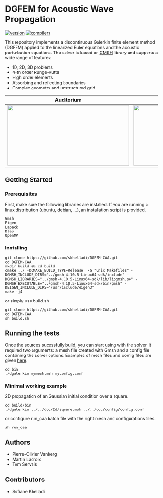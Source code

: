 # DGFEM for Acoustic Wave Propagation 

[![version](https://img.shields.io/badge/version-1.3.1-red)](https://github.com/skhelladi/DGFEM-CAA/releases/tag/v1.3.1) 
[![compilers](https://img.shields.io/badge/c++-14%20|%2017%20|%2020-27ae60.svg)](https://github.com/skhelladi/DGFEM-CAA/releases/tag/v1.3.1) 

This repository implements a discontinuous Galerkin finite element method (DGFEM) applied to the linearized Euler equations and the acoustic perturbation equations. The solver is based on [GMSH](http://gmsh.info/) library and supports a wide range of features:

- 1D, 2D, 3D problems
- 4-th order Runge-Kutta
- High order elements
- Absorbing and reflecting boundaries
- Complex geometry and unstructured grid

| Auditorium     | Isosurfaces     | Bulk|
| ------------- |:-------------:| :-------------:| 
| <img src="https://gitlab.ensam.eu/khelladi/DGFEM-Acoustic/-/raw/b1026a1c6b9d312d02f6f70e776ed98e054ef00a/assets/auditorium_source2_2.png" width="400" height="200" />    | <img src="https://gitlab.ensam.eu/khelladi/DGFEM-Acoustic/-/raw/b1026a1c6b9d312d02f6f70e776ed98e054ef00a/assets/auditorium_source_iso1.png" width="400" height="200" />  | <img src="https://gitlab.ensam.eu/khelladi/DGFEM-Acoustic/-/raw/b1026a1c6b9d312d02f6f70e776ed98e054ef00a/assets/auditorium_source_bulk1.png" width="400" height="200" /> |


## Getting Started
 	
### Prerequisites

First, make sure the following libraries are installed. If you are running a linux distribution (ubuntu, debian, ...), an installation [script](https://github.com/skhelladi/DGFEM-CAA/edit/development//build.sh) is provided. 

```
Gmsh
Eigen
Lapack
Blas
OpenMP
```

### Installing

```
git clone https://github.com/skhelladi/DGFEM-CAA.git
cd DGFEM-CAA
mkdir build && cd build
cmake ../ -DCMAKE_BUILD_TYPE=Release  -G "Unix Makefiles" -DGMSH_INCLUDE_DIRS="../gmsh-4.10.5-Linux64-sdk/include" -DGMSH_LIBRARIES="../gmsh-4.10.5-Linux64-sdk/lib/libgmsh.so" -DGMSH_EXECUTABLE="../gmsh-4.10.5-Linux64-sdk/bin/gmsh" -DEIGEN_INCLUDE_DIRS="/usr/include/eigen3"
make -j4
```

or simply use build.sh 
```
git clone https://github.com/skhelladi/DGFEM-CAA.git
cd DGFEM-CAA
sh build.sh
```


## Running the tests
Once the sources sucessfully build, you can start using with the solver. It required two arguments: a mesh file created with Gmsh and a config file containing the solver options. Examples of mesh files and config files are given [here](https://github.com/skhelladi/DGFEM-CAA/tree/development/doc).

```
cd bin
./dgalerkin mymesh.msh myconfig.conf
```

### Minimal working example

2D propagation of an Gaussian initial condition over a square.

```
cd build/bin
./dgalerkin ../../doc/2d/square.msh ../../doc/config/config.conf 
```

or configure run_caa batch file with the right mesh and configurations files.

```
sh run_caa 
```


## Authors

* Pierre-Olivier Vanberg
* Martin Lacroix
* Tom Servais

## Contributors
* Sofiane Khelladi
